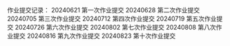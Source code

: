 作业提交记录： 
20240621 第一次作业提交 
20240628 第二次作业提交 
20240705 第三次作业提交 
20240712 第四次作业提交
20240719 第五次作业提交
20240726 第六次作业提交
20240802 第七次作业提交
20240808 第八次作业提交
20240816 第九次作业提交
20240823 第十次作业提交
